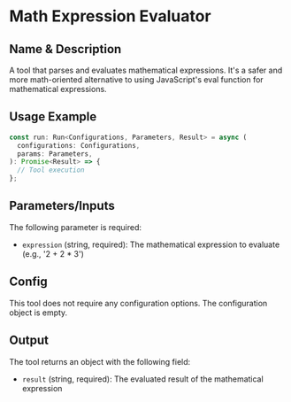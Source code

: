 # Math Expression Evaluator

## Name & Description
A tool that parses and evaluates mathematical expressions. It's a safer and more math-oriented alternative to using JavaScript's eval function for mathematical expressions.

## Usage Example
```typescript
const run: Run<Configurations, Parameters, Result> = async (
  configurations: Configurations,
  params: Parameters,
): Promise<Result> => {
  // Tool execution
};
```

## Parameters/Inputs
The following parameter is required:
- `expression` (string, required): The mathematical expression to evaluate (e.g., '2 + 2 * 3')

## Config
This tool does not require any configuration options. The configuration object is empty.

## Output
The tool returns an object with the following field:
- `result` (string, required): The evaluated result of the mathematical expression
